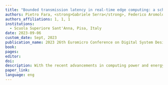 ```yaml
---
title: "Bounded transmission latency in real-time edge computing: a scheduling analysis (TBA)"
authors: Pietro Fara, <strong>Gabriele Serra</strong>, Federico Aromolo
authors_affiliations: 1, 1, 1
institutions:
  - Scuola Superiore Sant'Anna, Pisa, Italy
date: 2023-09-06
custom_date: Sept, 2023
publication_name: 2023 26th Euromicro Conference on Digital System Design (DSD)
book:
pages:
editor:
doi:
description: With the recent advancements in computing power and energy efficiency, embedded system platforms have become capable of providing services that previously required computational support from cloud infrastructures. Accordingly, the edge computing paradigm is becoming increasingly relevant, as it allows, among other advantages, to foster security and privacy preservation by processing data at its origin. On the other hand, these systems demand predictability across the IoT-edge-cloud continuum. Regardless of the communication link, real-time tasks at the edge send data on the network, employing one or more transmission queues. For a system designer, analyzing the timing behavior of a task becomes challenging when each task has to wait for a variable amount of time before sending a packet. This paper analyzes the transmission behavior of a network of nodes regarding the latency introduced when dealing with a communication interface. The proposed analysis provides necessary conditions under which the data traffic is guaranteed not to exceed the transmission queue limit, thus avoiding unbounded waiting times on task execution, while a response time analysis technique is provided to ensure the schedulability of periodic tasks executing in each node of the network. An experimental campaign was carried out to evaluate the schedulability performance obtained with different system configurations when the proposed analysis was applied.
paper_link:
language: eng
---
```


